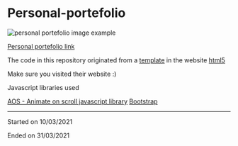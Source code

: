 # Personal-portefolio

![personal portefolio image example](https://images.pexels.com/photos/270360/pexels-photo-270360.jpeg?auto=compress&cs=tinysrgb&dpr=3&h=750&w=1260)

[Personal portefolio link](https://tiagomonteiro0715.github.io/personal-portefolio/)

The code in this repository originated from a [template](https://html5up.net/miniport) in the website [html5](https://html5up.net)

Make sure you visited their website :)

Javascript libraries used

[AOS - Animate on scroll javascript library](https://michalsnik.github.io/aos/)
[Bootstrap](https://getbootstrap.com/)

-----

Started on 10/03/2021

Ended on 31/03/2021
